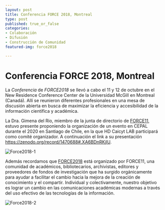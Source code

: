 ```yaml
---
layout: post
title: Conferencia FORCE 2018, Montreal
type: post
published: true_or_false
categories:
- Colaboración
- Difusión
- Construcción de Comunidad
featured-img: force2018

---
```


# Conferencia FORCE 2018, Montreal

La *Conferencia* de *FORCE2018* se llevó a cabo el 11 y 12 de octubre en el New Residence Conference Center de la Universidad McGill en Montreal (Canadá). Allí se reunieron diferentes profesionales en una mesa de discusión abierta en busca de maximizar la eficiencia y accesibilidad de la información científica y académica. 

La Dra. Gimena del Rio, miembro de la junta de directorio de [FORCE11](https://www.force11.org), estuvo presente proponiendo la organización de un evento en CEPAL durante el 2020 en Santiago de Chile, en la que HD Caicyt LAB participará como comité organizador. A continuación el link a su presentación <https://zenodo.org/record/1470688#.XA6BDnRKjIU>.

![Force2018-1](/assets/img/posts/force2018-1.jpg)

Además recordamos que [FORCE2018](https://www.force11.org/meetings/force2018) está organizado por FORCE11, una comunidad de académicos, bibliotecarios, archivistas, editores y proveedores de fondos de investigación que ha surgido orgánicamente para ayudar a facilitar el cambio hacia la mejora de la creación de conocimiento y el compartir. Individual y colectivamente, nuestro objetivo es lograr un cambio en las comunicaciones académicas modernas a través del uso efectivo de las tecnologías de la información.

![Force2018-2](/assets/img/posts/force2018-2.jpg)

